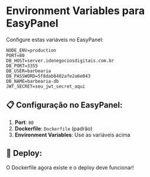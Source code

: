 # Environment Variables para EasyPanel

Configure estas variáveis no EasyPanel:

```
NODE_ENV=production
PORT=80
DB_HOST=server.idenegociosdigitais.com.br
DB_PORT=3355
DB_USER=barbearia
DB_PASSWORD=5f8dab8402afe2a6e043
DB_NAME=barbearia-db
JWT_SECRET=seu_jwt_secret_aqui
```

## 📋 Configuração no EasyPanel:

1. **Port**: `80`
2. **Dockerfile**: `Dockerfile` (padrão)
3. **Environment Variables**: Use as variáveis acima

## 🚀 Deploy:

O Dockerfile agora existe e o deploy deve funcionar!
